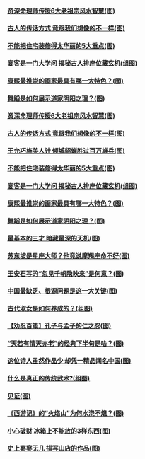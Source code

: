 #### [资深命理师传授6大老祖宗风水智慧(图)](../pages/p7/1000244.md?t=03130907) 
#### [古人的传话方式 竟跟我们想像的不一样(图)](../pages/p7/1000148.md?t=03130907) 
#### [不能把住宅装修得太华丽的5大重点(图)](../pages/p7/998050.md?t=03130907) 
#### [宴客是一门大学问 揭秘古人排座位藏玄机(组图)](../pages/p7/998928.md?t=03130907) 
#### [康熙最推崇的画家最具有哪一大特色？(图)](../pages/p7/993968.md?t=03130907) 
#### [舞蹈是如何展示道家阴阳之理？(图)](../pages/p7/1000232.md?t=03130907) 
#### [资深命理师传授6大老祖宗风水智慧(图)](../pages/p7/1000244.md?t=03130907) 
#### [古人的传话方式 竟跟我们想像的不一样(图)](../pages/p7/1000148.md?t=03130907) 
#### [王允巧施美人计 倾城貂蝉胜过百万雄兵(图)](../pages/p7/1000225.md?t=03130907) 
#### [不能把住宅装修得太华丽的5大重点(图)](../pages/p7/998050.md?t=03130907) 
#### [宴客是一门大学问 揭秘古人排座位藏玄机(组图)](../pages/p7/998928.md?t=03130907) 
#### [康熙最推崇的画家最具有哪一大特色？(图)](../pages/p7/993968.md?t=03130907) 
#### [舞蹈是如何展示道家阴阳之理？(图)](../pages/p7/1000232.md?t=03130907) 
#### [最基本的三才 暗藏最深的天机(图)](../pages/p7/999768.md?t=03130907) 
#### [苏东坡是星座大师？他竟说摩羯座命不好(图)](../pages/p7/998927.md?t=03130907) 
#### [王安石写的“忽见千帆隐映来”是何意？(图)](../pages/p7/999994.md?t=03130907) 
#### [中国最缺乏、根源问题是这一大关键(图)](../pages/p7/1000038.md?t=03130907) 
#### [古代淑女是如何养成的？(组图)](../pages/p7/999787.md?t=03130907) 
#### [【劝忍百箴】孔子与孟子的仁之忍(图)](../pages/p7/1000035.md?t=03130907) 
#### [“天若有情天亦老”的经典下半句是啥？(图)](../pages/p7/1000016.md?t=03130907) 
#### [这位诗人虽然作品少 却凭一精品闻名中国(图)](../pages/p7/998583.md?t=03130907) 
#### [什么是真正的传统武术?(组图)](../pages/p7/999859.md?t=03130907) 
#### [见证(图)](../pages/p7/1000095.md?t=03130907) 
#### [《西游记》的“火焰山”为何水浇不熄？(图)](../pages/p7/999301.md?t=03130907) 
#### [小心破财 冰箱上不能放的3样东西(图)](../pages/p7/997930.md?t=03130907) 
#### [史上寥寥无几 描写山店的作品(图)](../pages/p7/999990.md?t=03130907) 
